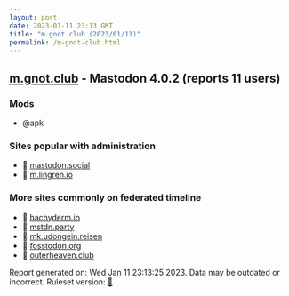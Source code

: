 ```yaml
---
layout: post
date: 2023-01-11 23:13 GMT
title: "m.gnot.club (2023/01/11)"
permalink: /m-gnot-club.html
---
```



## [m.gnot.club](https://m.gnot.club) - Mastodon 4.0.2 (reports 11 users)

### Mods
 * @apk

### Sites popular with administration

* 🐘 [mastodon.social](/mastodon-social.html)
* 🐘 [m.lingren.io](/m-lingren-io.html)

### More sites commonly on federated timeline

* 🐘 [hachyderm.io](/hachyderm-io.html)
* 🐘 [mstdn.party](/mstdn-party.html)
* 🐘 [mk.udongein.reisen](/mk-udongein-reisen.html)
* 🐘 [fosstodon.org](/fosstodon-org.html)
* 🐘 [outerheaven.club](/outerheaven-club.html)

Report generated on: Wed Jan 11 23:13:25 2023. Data may be outdated or incorrect.
Ruleset version: [🧁](/version-cupcake)
